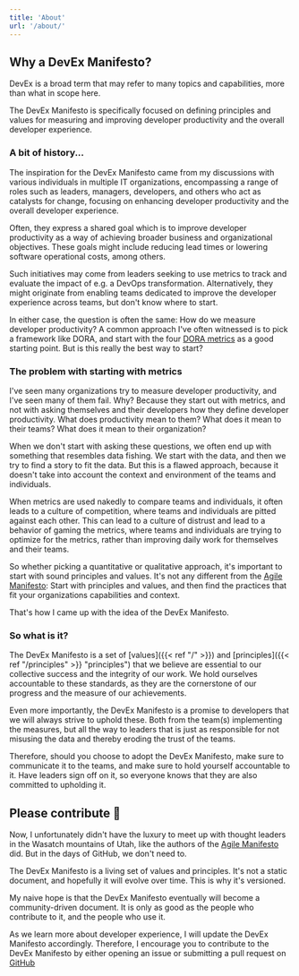 ```yaml
---
title: 'About'
url: '/about/'
---
```


## Why a DevEx Manifesto?

DevEx is a broad term that may refer to many topics and capabilities, more than what in scope here.

The DevEx Manifesto is specifically focused on defining principles and values for measuring and improving developer productivity and the overall developer experience.

### A bit of history...

The inspiration for the DevEx Manifesto came from my discussions with various individuals in multiple IT organizations, encompassing a range of roles such as leaders, managers, developers, and others who act as catalysts for change, focusing on enhancing developer productivity and the overall developer experience.

Often, they express a shared goal which is to improve developer productivity as a way of achieving broader business and organizational objectives. These goals might include reducing lead times or lowering software operational costs, among others.

Such initiatives may come from leaders seeking to use metrics to track and evaluate the impact of e.g. a DevOps transformation. Alternatively, they might originate from enabling teams dedicated to improve the developer experience across teams, but don't know where to start.

In either case, the question is often the same: How do we measure developer productivity?
A common approach I've often witnessed is to pick a framework like DORA, and start with the four [DORA metrics](https://dora.dev/) as a good starting point. But is this really the best way to start?

### The problem with starting with metrics

I've seen many organizations try to measure developer productivity, and I've seen many of them fail. Why? Because they start out with metrics, and not with asking themselves and their developers how they define developer productivity.
What does productivity mean to them? What does it mean to their teams? What does it mean to their organization?

When we don't start with asking these questions, we often end up with something that resembles data fishing. We start with the data, and then we try to find a story to fit the data. But this is a flawed approach, because it doesn't take into account the context and environment of the teams and individuals.

When metrics are used nakedly to compare teams and individuals, it often leads to a culture of competition, where teams and individuals are pitted against each other. This can lead to a culture of distrust and lead to a behavior of
gaming the metrics, where teams and individuals are trying to optimize for the metrics, rather than improving daily work for themselves and their teams.

So whether picking a quantitative or qualitative approach, it's important to start with sound principles and values. It's not any different from the [Agile Manifesto](https://agilemanifesto.org/): Start with principles and values, and then find the practices that fit your organizations capabilities and context.

That's how I came up with the idea of the DevEx Manifesto.

### So what is it?

The DevEx Manifesto is a set of [values]({{< ref "/" >}}) and [principles]({{< ref "/principles" >}} "principles") that we believe are essential to our collective success and the integrity of our work. We hold ourselves accountable to these standards, as they are the cornerstone of our progress and the measure of our achievements.

Even more importantly, the DevEx Manifesto is a promise to developers that we will always strive to uphold these. Both from the team(s) implementing the measures, but all the way to leaders that is just as responsible for not misusing the data and thereby eroding the trust of the teams.

Therefore, should you choose to adopt the DevEx Manifesto, make sure to communicate it to the teams, and make sure to hold yourself accountable to it. Have leaders sign off
on it, so everyone knows that they are also committed to upholding it.

## Please contribute :pray:

Now, I unfortunately didn't have the luxury to meet up with thought leaders in the Wasatch mountains of Utah, like the authors of the [Agile Manifesto](https://agilemanifesto.org/history.html) did. But in the days of GitHub, we don't need to.

The DevEx Manifesto is a living set of values and principles. It's not a static document, and hopefully it will evolve over time. This is why it's versioned.

My naive hope is that the DevEx Manifesto eventually will become a community-driven document. It is only as good as the people who contribute to it, and the people who use it.

As we learn more about developer experience, I will update the DevEx Manifesto accordingly. Therefore, I encourage you to contribute to the DevEx Manifesto by either opening an issue or submitting a pull request on [GitHub](https://github.com/dangrondahl/dangrondahl.github.io)
